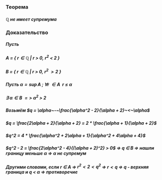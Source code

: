### Теорема
##### $\mathbb{Q}$ не имеет супремума

### Доказательство
##### Пусть 
##### A = { ${ r \in \mathbb{Q}~|~r~>~0,~r^2~<~2}$ }
##### B = { $r \in \mathbb{Q}~|~r~>~0,~r^2~>2$ }
##### Пусть $\alpha = \sup A$ ; $\forall r~\in A~~r~\leq~\alpha$ 
##### $\exists~\alpha\in B~=>~\alpha^2~>~2$ 
##### Возьмём $q = \alpha~-~\frac{\alpha^2 - 2}{\alpha + 2}~<~\alpha$ 

##### $q = \frac{2\alpha + 2}{\alpha + 2} = 2 * \frac{\alpha + 1}{\alpha + 2}$ 
##### $q^2 = 4 * \frac{\alpha^2 + 2\alpha + 1}{\alpha^2 + 4\alpha + 4}$
##### $q^2 - 2 = \frac{2\alpha^2 - 4}{(\alpha + 2)^2} > 0$ => $q~\in~B$ => нашли границу меньше $\alpha$ => $\alpha$ не супремум 
##### Другими словами, если $r~\in~A$ => $r^2<2<q^2$ => $r<q$ => $q$ - верхняя граница и $q$ <$~\alpha$ => противоречие